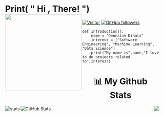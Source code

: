 # Print( " Hi , There! ") <img align = "left" src="https://media3.giphy.com/media/bcKmIWkUMCjVm/giphy.gif?cid=ecf05e47d7acq98y1war2zuuopviv9qiq6krasaeznlruykf&rid=giphy.gif&ct=g" width="250px">
[![Visitor](https://visitor-badge.laobi.icu/badge?page_id=Deonatan)](https://github.com/Deonatan) [![GitHub followers](https://img.shields.io/github/followers/Deonatan.svg?style=social&label=Follow)](https://github.com/Deonatan?tab=followers)
```
def introduction():
    name = "Deonatan Dinata"
    interest = ["Software Engineering", "Machine Learning", "Data Science"]
    print("My name is",name,"I love to do projects related to",interest)
```
<h1 align = "center">📊 My Github Stats</h1>
<div>
    <img align = "left" src="https://github-readme-stats-five-lyart.vercel.app/api?username=Deonatan&show_icons=true" alt="stats" /> 
    <img align = "right" src="https://github-readme-stats.vercel.app/api/top-langs/?username=anuraghazra" />
    <img align = "left" src="https://github-readme-streak-stats.herokuapp.com/?user=Deonatan" alt="GitHub Stats" />
</div>
